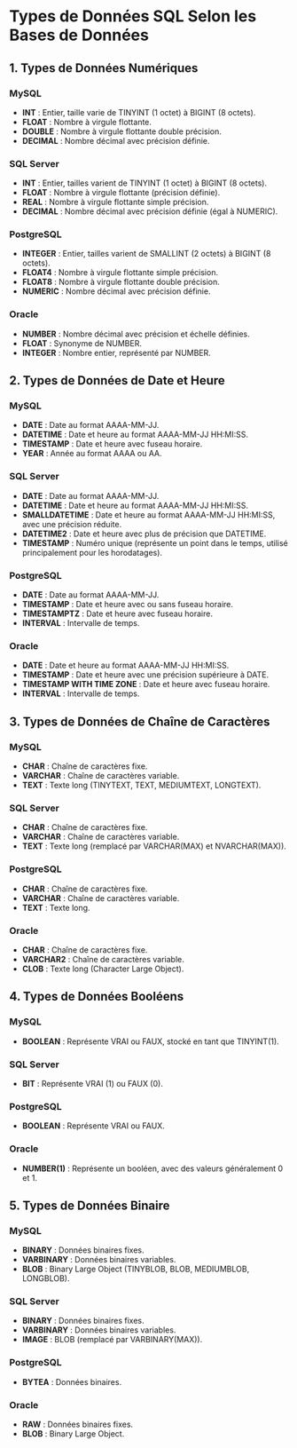 # Types de Données SQL Selon les Bases de Données

## 1. Types de Données Numériques

### MySQL
- **INT** : Entier, taille varie de TINYINT (1 octet) à BIGINT (8 octets).
- **FLOAT** : Nombre à virgule flottante.
- **DOUBLE** : Nombre à virgule flottante double précision.
- **DECIMAL** : Nombre décimal avec précision définie.

### SQL Server
- **INT** : Entier, tailles varient de TINYINT (1 octet) à BIGINT (8 octets).
- **FLOAT** : Nombre à virgule flottante (précision définie).
- **REAL** : Nombre à virgule flottante simple précision.
- **DECIMAL** : Nombre décimal avec précision définie (égal à NUMERIC).

### PostgreSQL
- **INTEGER** : Entier, tailles varient de SMALLINT (2 octets) à BIGINT (8 octets).
- **FLOAT4** : Nombre à virgule flottante simple précision.
- **FLOAT8** : Nombre à virgule flottante double précision.
- **NUMERIC** : Nombre décimal avec précision définie.

### Oracle
- **NUMBER** : Nombre décimal avec précision et échelle définies.
- **FLOAT** : Synonyme de NUMBER.
- **INTEGER** : Nombre entier, représenté par NUMBER.

## 2. Types de Données de Date et Heure

### MySQL
- **DATE** : Date au format AAAA-MM-JJ.
- **DATETIME** : Date et heure au format AAAA-MM-JJ HH:MI:SS.
- **TIMESTAMP** : Date et heure avec fuseau horaire.
- **YEAR** : Année au format AAAA ou AA.

### SQL Server
- **DATE** : Date au format AAAA-MM-JJ.
- **DATETIME** : Date et heure au format AAAA-MM-JJ HH:MI:SS.
- **SMALLDATETIME** : Date et heure au format AAAA-MM-JJ HH:MI:SS, avec une précision réduite.
- **DATETIME2** : Date et heure avec plus de précision que DATETIME.
- **TIMESTAMP** : Numéro unique (représente un point dans le temps, utilisé principalement pour les horodatages).

### PostgreSQL
- **DATE** : Date au format AAAA-MM-JJ.
- **TIMESTAMP** : Date et heure avec ou sans fuseau horaire.
- **TIMESTAMPTZ** : Date et heure avec fuseau horaire.
- **INTERVAL** : Intervalle de temps.

### Oracle
- **DATE** : Date et heure au format AAAA-MM-JJ HH:MI:SS.
- **TIMESTAMP** : Date et heure avec une précision supérieure à DATE.
- **TIMESTAMP WITH TIME ZONE** : Date et heure avec fuseau horaire.
- **INTERVAL** : Intervalle de temps.

## 3. Types de Données de Chaîne de Caractères

### MySQL
- **CHAR** : Chaîne de caractères fixe.
- **VARCHAR** : Chaîne de caractères variable.
- **TEXT** : Texte long (TINYTEXT, TEXT, MEDIUMTEXT, LONGTEXT).

### SQL Server
- **CHAR** : Chaîne de caractères fixe.
- **VARCHAR** : Chaîne de caractères variable.
- **TEXT** : Texte long (remplacé par VARCHAR(MAX) et NVARCHAR(MAX)).

### PostgreSQL
- **CHAR** : Chaîne de caractères fixe.
- **VARCHAR** : Chaîne de caractères variable.
- **TEXT** : Texte long.

### Oracle
- **CHAR** : Chaîne de caractères fixe.
- **VARCHAR2** : Chaîne de caractères variable.
- **CLOB** : Texte long (Character Large Object).

## 4. Types de Données Booléens

### MySQL
- **BOOLEAN** : Représente VRAI ou FAUX, stocké en tant que TINYINT(1).

### SQL Server
- **BIT** : Représente VRAI (1) ou FAUX (0).

### PostgreSQL
- **BOOLEAN** : Représente VRAI ou FAUX.

### Oracle
- **NUMBER(1)** : Représente un booléen, avec des valeurs généralement 0 et 1.

## 5. Types de Données Binaire

### MySQL
- **BINARY** : Données binaires fixes.
- **VARBINARY** : Données binaires variables.
- **BLOB** : Binary Large Object (TINYBLOB, BLOB, MEDIUMBLOB, LONGBLOB).

### SQL Server
- **BINARY** : Données binaires fixes.
- **VARBINARY** : Données binaires variables.
- **IMAGE** : BLOB (remplacé par VARBINARY(MAX)).

### PostgreSQL
- **BYTEA** : Données binaires.

### Oracle
- **RAW** : Données binaires fixes.
- **BLOB** : Binary Large Object.
